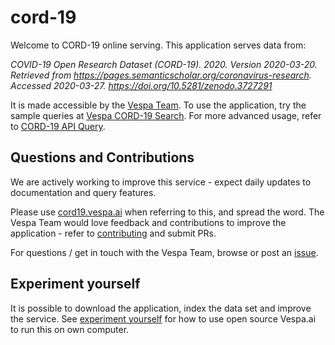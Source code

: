 <!-- Copyright Verizon Media. Licensed under the terms of the Apache 2.0 license. See LICENSE in the project root. -->
# cord-19
Welcome to CORD-19 online serving.
This application serves data from:

_COVID-19 Open Research Dataset (CORD-19). 2020. Version 2020-03-20._
_Retrieved from https://pages.semanticscholar.org/coronavirus-research._
_Accessed 2020-03-27. https://doi.org/10.5281/zenodo.3727291_

It is made accessible by the [Vespa Team](https://vespa.ai/).
To use the application, try the sample queries at [Vespa CORD-19 Search](https://cord19.vespa.ai/).
For more advanced usage, refer to [CORD-19 API Query](/cord-19-queries.md).


## Questions and Contributions
We are actively working to improve this service -
expect daily updates to documentation and query features.

Please use [cord19.vespa.ai](https://cord19.vespa.ai/) when referring to this,
and spread the word.
The Vespa Team would love feedback and contributions to improve the application - 
refer to [contributing](/CONTRIBUTING.md) and submit PRs.

For questions / get in touch with the Vespa Team,
browse or post an [issue](https://github.com/vespa-engine/cord-19/issues).


## Experiment yourself
It is possible to download the application, index the data set and improve the service.
See [experiment yourself](/experiment-yourself.md) for how to use open source Vespa.ai
to run this on own computer.
